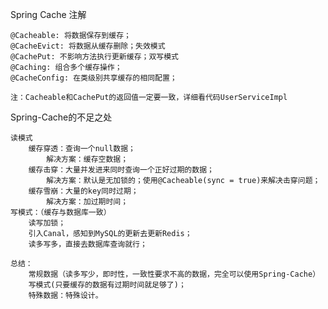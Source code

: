 Spring Cache 注解 

    @Cacheable: 将数据保存到缓存；
    @CacheEvict: 将数据从缓存删除；失效模式
    @CachePut: 不影响方法执行更新缓存；双写模式
    @Caching: 组合多个缓存操作；
    @CacheConfig: 在类级别共享缓存的相同配置；
    
    注：Cacheable和CachePut的返回值一定要一致，详细看代码UserServiceImpl
    
Spring-Cache的不足之处
    
    读模式
        缓存穿透：查询一个null数据；
            解决方案：缓存空数据；
        缓存击穿：大量并发进来同时查询一个正好过期的数据；
            解决方案：默认是无加锁的；使用@Cacheable(sync = true)来解决击穿问题；
        缓存雪崩：大量的key同时过期；
            解决方案：加过期时间；
    写模式：（缓存与数据库一致）
        读写加锁；
        引入Canal，感知到MySQL的更新去更新Redis；
        读多写多，直接去数据库查询就行；
        
    总结：
        常规数据（读多写少，即时性，一致性要求不高的数据，完全可以使用Spring-Cache）
        写模式(只要缓存的数据有过期时间就足够了)；
        特殊数据：特殊设计。
